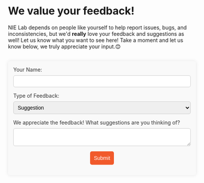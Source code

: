 # We value your feedback!

NIE Lab depends on people like yourself to help report issues, bugs, and inconsistencies, but we'd **really** love your feedback and suggestions as well! Let us know what you want to see here! Take a moment and let us know below, we truly appreciate your input.😊

<br>

<form id="feedback-form">
  <div class="form-group">
    <label for="name">Your Name:</label>
    <input type="text" id="name" name="name" required>
  </div>
  <div class="form-group">
    <label for="feedback-type">Type of Feedback:</label>
    <select id="feedback-type" name="feedback-type" required>
      <option value="suggestion" selected>Suggestion</option>
      <option value="issue">Issue</option>
      <option value="other">Other</option>
    </select>
  </div>
  <div class="form-group">
    <label for="feedback" id="feedback-label">We appreciate the feedback! What suggestions are you thinking of?</label>
    <textarea id="feedback" name="feedback" required></textarea>
  </div>
  <div class="form-group">
    <button type="submit">Submit</button>
  </div>
</form>

<script>
  document.getElementById('feedback-type').addEventListener('change', function() {
    const feedbackType = document.getElementById('feedback-type').value;
    const feedbackLabel = document.getElementById('feedback-label');
    if (feedbackType === 'issue') {
      feedbackLabel.textContent = 'Please explain your issue in more detail and be sure to let us know what lab or page has the problem.';
    } else if (feedbackType === 'suggestion') {
      feedbackLabel.textContent = 'We appreciate the feedback! What suggestions are you thinking of?!';
    } else {
      feedbackLabel.textContent = 'Please provide your feedback:';
    }
  });

  document.getElementById('feedback-form').addEventListener('submit', function(event) {
    event.preventDefault();
    const name = document.getElementById('name').value;
    const feedbackType = document.getElementById('feedback-type').value;
    const feedback = document.getElementById('feedback').value;

    if (!name || !feedback) {
      alert('Please fill out all fields before submitting.');
      return;
    }

    fetch('{{ urls.feedback_webhook }}', {
      method: 'POST',
      mode: 'no-cors', // Bypass CORS
      headers: {
        'Content-Type': 'application/json'
      },
      body: JSON.stringify({
        name: name,
        feedbackType: feedbackType,
        feedback: feedback
      })
    })
    .then(() => {
      alert('Feedback submitted successfully!');
    })
    .catch(error => {
      console.error('Error:', error);
      alert('We encountered an issue while submitting your feedback. Please try again later.');
    });
  });
</script>


<style>
  #feedback-form {
    max-width: 600px;
    margin: 0 auto;
    padding: 1em;
    background: #f9f9f9;
    border-radius: 5px;
    box-shadow: 0 0 10px rgba(0, 0, 0, 0.1);
  }

  .form-group {
    margin-bottom: 1em;
  }

  #feedback-form label {
    margin-bottom: .5em;
    color: #333333;
    display: block;
  }

  #feedback-form input, #feedback-form select, #feedback-form textarea {
    border: 1px solid #CCCCCC;
    padding: .5em;
    font-size: 1em;
    width: 100%;
    box-sizing: border-box;
    border-radius: 5px;
  }

  #feedback-form button {
    padding: 0.7em;
    color: #fff;
    background-color: #F15A2B;
    border: none;
    border-radius: 5px;
    cursor: pointer;
    font-size: 1em;
    display: block;
    margin: 0 auto;
  }

  #feedback-form button:hover {
    background-color: #d14a24;
  }

  @media (max-width: 600px) {
    #feedback-form {
      padding: 0.5em;
    }

    #feedback-form input, #feedback-form select, #feedback-form textarea {
      font-size: 0.9em;
    }

    #feedback-form button {
      font-size: 0.9em;
    }
  }
</style>
